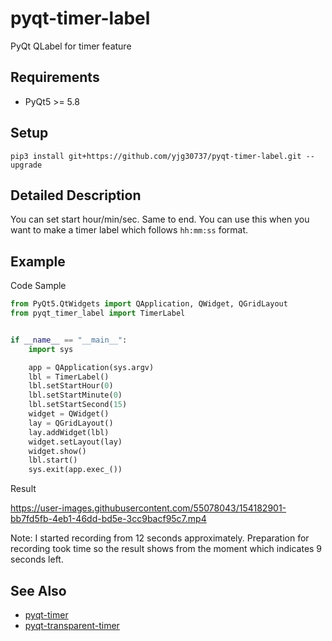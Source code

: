 # pyqt-timer-label
PyQt QLabel for timer feature

## Requirements
* PyQt5 >= 5.8

## Setup
```pip3 install git+https://github.com/yjg30737/pyqt-timer-label.git --upgrade```

## Detailed Description
You can set start hour/min/sec. Same to end. You can use this when you want to make a timer label which follows ```hh:mm:ss``` format.

## Example
Code Sample
```python
from PyQt5.QtWidgets import QApplication, QWidget, QGridLayout
from pyqt_timer_label import TimerLabel


if __name__ == "__main__":
    import sys

    app = QApplication(sys.argv)
    lbl = TimerLabel()
    lbl.setStartHour(0)
    lbl.setStartMinute(0)
    lbl.setStartSecond(15)
    widget = QWidget()
    lay = QGridLayout()
    lay.addWidget(lbl)
    widget.setLayout(lay)
    widget.show()
    lbl.start()
    sys.exit(app.exec_())
```

Result

https://user-images.githubusercontent.com/55078043/154182901-bb7fd5fb-4eb1-46dd-bd5e-3cc9bacf95c7.mp4

Note: I started recording from 12 seconds approximately. Preparation for recording took time so the result shows from the moment which indicates 9 seconds left.

## See Also
* <a href="https://github.com/yjg30737/pyqt-timer.git">pyqt-timer</a>
* <a href="https://github.com/yjg30737/pyqt-transparent-timer.git">pyqt-transparent-timer</a>
